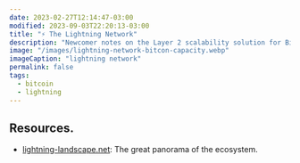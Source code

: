 ```yaml
---
date: 2023-02-27T12:14:47-03:00
modified: 2023-09-03T22:20:13-03:00
title: "⚡️ The Lightning Network"
description: "Newcomer notes on the Layer 2 scalability solution for Bitcoin"
image: "/images/lightning-network-bitcon-capacity.webp"
imageCaption: "lightning network"
permalink: false
tags:
  - bitcoin
  - lightning
---
```


<div class="wrapper mt-2">
    <h2 id="resources" class="h3 font-italic">Resources.</h2>
    <ul>
        <li><a href="https://www.lightning-landscape.net/projects">lightning-landscape.net</a>: The great panorama of the ecosystem.</li>
    </ul>

</div>
